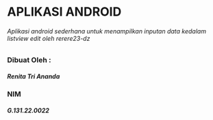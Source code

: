 # APLIKASI ANDROID
###### Aplikasi android sederhana untuk menampilkan inputan data kedalam listview edit oleh rerere23-dz

### Dibuat Oleh :
##### Renita Tri Ananda
### NIM
##### G.131.22.0022